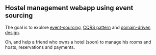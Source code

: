 Hostel management webapp using event sourcing
---------------------------------------------

The goal is to explore 
[event-sourcing](http://martinfowler.com/eaaDev/EventSourcing.html), 
[CQRS pattern](http://martinfowler.com/bliki/CQRS.html) and 
[domain-driven design](http://domaindrivendesign.org/resources/what_is_ddd).

Oh, and help a friend who owns a hotel (soon) to manage his rooms and hosts, reservations and payments.
